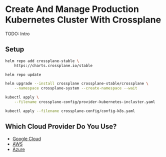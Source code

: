 # Create And Manage Production Kubernetes Cluster With Crossplane

TODO: Intro

## Setup

```bash
helm repo add crossplane-stable \
    https://charts.crossplane.io/stable

helm repo update

helm upgrade --install crossplane crossplane-stable/crossplane \
    --namespace crossplane-system --create-namespace --wait

kubectl apply \
    --filename crossplane-config/provider-kubernetes-incluster.yaml

kubectl apply --filename crossplane-config/config-k8s.yaml
```

## Which Cloud Provider Do You Use?

* [Google Cloud](crossplane-google.md)
* [AWS](crossplane-aws.md)
* [Azure](crossplane-azure.md)